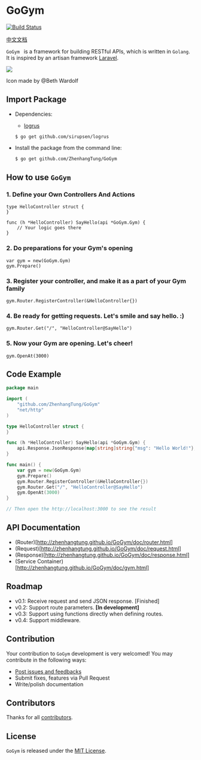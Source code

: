 


# GoGym


[![Build Status](https://travis-ci.org/ZhenhangTung/GoGym.svg?branch=master)](https://travis-ci.org/ZhenhangTung/GoGym)

[中文文档](./README_zh.md)


```GoGym ``` is a framework for building RESTful APIs, which is written in ```Golang```. It is inspired by an artisan framework [Laravel](https://laravel.com/).

![](http://tongzhenhang.me/wp-content/uploads/2017/03/GoGym_Logo_256.png)

Icon made by @Beth Wardolf


## Import Package
* Dependencies:
	* [logrus](https://github.com/sirupsen/logrus)
	```
	$ go get github.com/sirupsen/logrus
	```

* Install the package from the command line:

	```bash
	$ go get github.com/ZhenhangTung/GoGym
	```

## How to use ```GoGym```

### 1. Define your Own Controllers And Actions

```
type HelloController struct {
}

func (h *HelloController) SayHello(api *GoGym.Gym) {
    // Your logic goes there
}
```

### 2. Do preparations for your Gym's opening
```
var gym = new(GoGym.Gym)
gym.Prepare()
```
### 3. Register your controller, and make it as a part of your Gym family
```
gym.Router.RegisterController(&HelloController{})
```

### 4. Be ready for getting requests. Let's smile and say hello. :)
```
gym.Router.Get("/", "HelloController@SayHello")
```

### 5. Now your Gym are opening. Let's cheer!
```
gym.OpenAt(3000)
```



## Code Example


```go
package main

import (
	"github.com/ZhenhangTung/GoGym"
	"net/http"
)

type HelloController struct {
}

func (h *HelloController) SayHello(api *GoGym.Gym) {
	api.Response.JsonResponse(map[string]string{"msg": "Hello World!"}, 200, http.Header{})
}

func main() {
	var gym = new(GoGym.Gym)
	gym.Prepare()
	gym.Router.RegisterController(&HelloController{})
	gym.Router.Get("/", "HelloController@SayHello")
	gym.OpenAt(3000)
}

// Then open the http://localhost:3000 to see the result

```

## API Documentation
* (Router)[http://zhenhangtung.github.io/GoGym/doc/router.html]
* (Request)[http://zhenhangtung.github.io/GoGym/doc/request.html]
* (Response)[http://zhenhangtung.github.io/GoGym/doc/response.html]
* (Service Container)[http://zhenhangtung.github.io/GoGym/doc/gym.html]


## Roadmap
* v0.1: Receive request and send JSON response. [Finished]
* v0.2: Support route parameters. **[In development]**
* v0.3: Support using functions directly when defining routes.
* v0.4: Support middleware.

## Contribution

Your contribution to ```GoGym``` development is very welcomed!
You may contribute in the following ways:

* [Post issues and feedbacks](https://github.com/ZhenhangTung/GoGym/issues)
* Submit fixes, features via Pull Request
* Write/polish documentation


## Contributors
Thanks for all [contributors](https://github.com/ZhenhangTung/GoGym/graphs/contributors).



## License

`GoGym` is released under the [MIT License](http://opensource.org/licenses/MIT).
